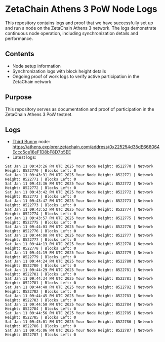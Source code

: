 # ZetaChain Athens 3 PoW Node Logs
This repository contains logs and proof that we have successfully set up and run a node on the ZetaChain Athens 3 network. The logs demonstrate continuous node operation, including synchronization details and performance.

## Contents
- Node setup information
- Synchronization logs with block height details
- Ongoing proof of work logs to verify active participation in the ZetaChain network

## Purpose
This repository serves as documentation and proof of participation in the ZetaChain Athens 3 PoW testnet.

## Logs

- [Third Bunny](https://thirdbunny.xyz/) node: https://athens.explorer.zetachain.com/address/0x225254d35dE666064Eccc5ce16eF1D8bF8D7b5EE
- Latest logs:
```
Sat Jan 11 09:43:26 PM UTC 2025 Your Node Height: 8522770 | Network Height: 8522770 | Blocks Left: 0
Sat Jan 11 09:43:31 PM UTC 2025 Your Node Height: 8522771 | Network Height: 8522771 | Blocks Left: 0
Sat Jan 11 09:43:36 PM UTC 2025 Your Node Height: 8522772 | Network Height: 8522772 | Blocks Left: 0
Sat Jan 11 09:43:42 PM UTC 2025 Your Node Height: 8522772 | Network Height: 8522772 | Blocks Left: 0
Sat Jan 11 09:43:47 PM UTC 2025 Your Node Height: 8522773 | Network Height: 8522773 | Blocks Left: 0
Sat Jan 11 09:43:52 PM UTC 2025 Your Node Height: 8522774 | Network Height: 8522774 | Blocks Left: 0
Sat Jan 11 09:43:57 PM UTC 2025 Your Node Height: 8522775 | Network Height: 8522775 | Blocks Left: 0
Sat Jan 11 09:44:03 PM UTC 2025 Your Node Height: 8522776 | Network Height: 8522776 | Blocks Left: 0
Sat Jan 11 09:44:08 PM UTC 2025 Your Node Height: 8522777 | Network Height: 8522777 | Blocks Left: 0
Sat Jan 11 09:44:13 PM UTC 2025 Your Node Height: 8522778 | Network Height: 8522778 | Blocks Left: 0
Sat Jan 11 09:44:19 PM UTC 2025 Your Node Height: 8522779 | Network Height: 8522779 | Blocks Left: 0
Sat Jan 11 09:44:24 PM UTC 2025 Your Node Height: 8522780 | Network Height: 8522780 | Blocks Left: 0
Sat Jan 11 09:44:29 PM UTC 2025 Your Node Height: 8522781 | Network Height: 8522781 | Blocks Left: 0
Sat Jan 11 09:44:34 PM UTC 2025 Your Node Height: 8522781 | Network Height: 8522781 | Blocks Left: 0
Sat Jan 11 09:44:40 PM UTC 2025 Your Node Height: 8522782 | Network Height: 8522782 | Blocks Left: 0
Sat Jan 11 09:44:45 PM UTC 2025 Your Node Height: 8522783 | Network Height: 8522783 | Blocks Left: 0
Sat Jan 11 09:44:50 PM UTC 2025 Your Node Height: 8522784 | Network Height: 8522784 | Blocks Left: 0
Sat Jan 11 09:44:56 PM UTC 2025 Your Node Height: 8522785 | Network Height: 8522785 | Blocks Left: 0
Sat Jan 11 09:45:01 PM UTC 2025 Your Node Height: 8522786 | Network Height: 8522786 | Blocks Left: 0
Sat Jan 11 09:45:06 PM UTC 2025 Your Node Height: 8522787 | Network Height: 8522787 | Blocks Left: 0
```
